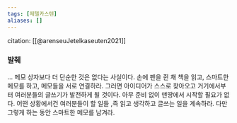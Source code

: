 ```yaml
---
tags: [제텔카스텐]
aliases: []
---
```

citation: [[@arenseuJetelkaseuten2021]]

### 발췌
... 메모 상자보다 더 단순한 것은 없다는 사실이다. 손에 펜을 쥔 채 책을 읽고, 스마트한 메모를 하고, 메모들을 서로 연결하라. 그러면 아이디어가 스스로 찾아오고 거기에서부터 여러분들의 글쓰기가 발전하게 될 것이다. 아무 준비 없이 맨땅에서 시작할 필요가 없다. 어떤 상황에서건 여러분들이 할 일들 ,즉 읽고 생각하고 글쓰는 일을 계속하라. 다만 그렇게 하는 동안 스마트한 메모를 남겨라.